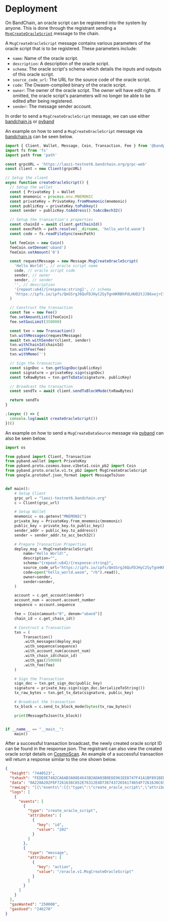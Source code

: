 # Deployment

On BandChain, an oracle script can be registered into the system by anyone. This is done through the registrant sending
a [`MsgCreateOracleScript`](/whitepaper/protocol-messages.html#msgcreateoraclescript) message to the chain.

A `MsgCreateOracleScript` message contains various parameters of the oracle script that is to be registered. These
parameters include:

- `name`: Name of the oracle script.
- `description`: A description of the oracle script.
- `schema`: The oracle script's schema which details the inputs and outputs of this oracle script.
- `source_code_url`: The URL for the source code of the oracle script.
- `code`: The Owasm-compiled binary of the oracle script.
- `owner`: The owner of the oracle script. The owner will have edit rights. If omitted, the oracle script's parameters
  will no longer be able to be edited after being registered.
- `sender`: The message sender account.

In order to send a `MsgCreateOracleScript` message, we can use either
[bandchain.js](../../03-developer-tools/02-bandchain.js/getting-started.md) or
[pyband](../../03-developer-tools/01-pyband/getting-started.md)

An example on how to send a `MsgCreateOracleScript` message via
[bandchain.js](../../03-developer-tools/02-bandchain.js/getting-started.md) can be seen below.

```javascript
import { Client, Wallet, Message, Coin, Transaction, Fee } from '@bandprotocol/bandchain.js'
import fs from 'fs'
import path from 'path'

const grpcURL = 'https://laozi-testnet6.bandchain.org/grpc-web'
const client = new Client(grpcURL)

// Setup the client
async function createOracleScript() {
  // Setup the wallet
  const { PrivateKey } = Wallet
  const mnemonic = process.env.MNEMONIC
  const privateKey = PrivateKey.fromMnemonic(mnemonic)
  const publicKey = privateKey.toPubkey()
  const sender = publicKey.toAddress().toAccBech32()

  // Setup the transaction's properties
  const chainId = await client.getChainId()
  const execPath = path.resolve(__dirname, 'hello_world.wasm')
  const code = fs.readFileSync(execPath)

  let feeCoin = new Coin()
  feeCoin.setDenom('uband')
  feeCoin.setAmount('0')

  const requestMessage = new Message.MsgCreateOracleScript(
    'Hello World!', // oracle script name
    code, // oracle script code
    sender, // owner
    sender, // sender
    '', // description
    '{repeat:u64}/{response:string}', // schema
    'https://ipfs.io/ipfs/QmSSrgJ6QuFDJHyC2SyTgnHKRBhPdLHUD2tJJ86xejrCfn' // source code url
  )

  // Construct the transaction
  const fee = new Fee()
  fee.setAmountList([feeCoin])
  fee.setGasLimit(350000)

  const txn = new Transaction()
  txn.withMessages(requestMessage)
  await txn.withSender(client, sender)
  txn.withChainId(chainId)
  txn.withFee(fee)
  txn.withMemo('')

  // Sign the transaction
  const signDoc = txn.getSignDoc(publicKey)
  const signature = privateKey.sign(signDoc)
  const txRawBytes = txn.getTxData(signature, publicKey)

  // Broadcast the transaction
  const sendTx = await client.sendTxBlockMode(txRawBytes)

  return sendTx
}

;(async () => {
  console.log(await createOracleScript())
})()
```

An example on how to send a `MsgCreateDataSource` message via
[pyband](../../03-developer-tools/01-pyband/getting-started.md) can also be seen below.

```python
import os

from pyband import Client, Transaction
from pyband.wallet import PrivateKey
from pyband.proto.cosmos.base.v1beta1.coin_pb2 import Coin
from pyband.proto.oracle.v1.tx_pb2 import MsgCreateOracleScript
from google.protobuf.json_format import MessageToJson


def main():
    # Setup Client
    grpc_url = "laozi-testnet6.bandchain.org"
    c = Client(grpc_url)

    # Setup Wallet
    mnemonic = os.getenv("MNEMONIC")
    private_key = PrivateKey.from_mnemonic(mnemonic)
    public_key = private_key.to_public_key()
    sender_addr = public_key.to_address()
    sender = sender_addr.to_acc_bech32()

    # Prepare Transaction Properties
    deploy_msg = MsgCreateOracleScript(
        name="Hello World!",
        description="",
        schema="{repeat:u64}/{response:string}",
        source_code_url="https://ipfs.io/ipfs/QmSSrgJ6QuFDJHyC2SyTgnHKRBhPdLHUD2tJJ86xejrCfn",
        code=open("hello_world.wasm", "rb").read(),
        owner=sender,
        sender=sender,
    )

    account = c.get_account(sender)
    account_num = account.account_number
    sequence = account.sequence

    fee = [Coin(amount="0", denom="uband")]
    chain_id = c.get_chain_id()

    # Construct a Transaction
    txn = (
        Transaction()
        .with_messages(deploy_msg)
        .with_sequence(sequence)
        .with_account_num(account_num)
        .with_chain_id(chain_id)
        .with_gas(250000)
        .with_fee(fee)
    )

    # Sign the Transaction
    sign_doc = txn.get_sign_doc(public_key)
    signature = private_key.sign(sign_doc.SerializeToString())
    tx_raw_bytes = txn.get_tx_data(signature, public_key)

    # Broadcast the transaction
    tx_block = c.send_tx_block_mode(bytes(tx_raw_bytes))

    print(MessageToJson(tx_block))


if __name__ == "__main__":
    main()

```

After a successful transaction broadcast, the newly created oracle script ID can be found in the response json.
The registrant can also view the created oracle script details on [CosmoScan](https://cosmoscan.io/oracle-scripts/). An
example of a successful transaction will return a response similar to the one shown below.

```json
{
  "height": "7440523",
  "txhash": "FEDE0E7482CA6AB3A08E4643B2ADA03B0E6E961EE8747F41A1BF891BEDFE3C23",
  "data": "0A220A202F6F7261636C652E76312E4D73674372656174654F7261636C65536372697074",
  "rawLog": "[{\"events\":[{\"type\":\"create_oracle_script\",\"attributes\":[{\"key\":\"id\",\"value\":\"202\"}]},{\"type\":\"message\",\"attributes\":[{\"key\":\"action\",\"value\":\"/oracle.v1.MsgCreateOracleScript\"}]}]}]",
  "logs": [
    {
      "events": [
        {
          "type": "create_oracle_script",
          "attributes": [
            {
              "key": "id",
              "value": "202"
            }
          ]
        },
        {
          "type": "message",
          "attributes": [
            {
              "key": "action",
              "value": "/oracle.v1.MsgCreateOracleScript"
            }
          ]
        }
      ]
    }
  ],
  "gasWanted": "250000",
  "gasUsed": "246278"
}
```
